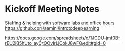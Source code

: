 # Kickoff Meeting Notes

Staffing & helping with software labs and office hours
https://github.com/aamini/introtodeeplearning

https://docs.google.com/spreadsheets/d/1JCDU-jmf0B-rEU2iB5hUto_ayCjtQOvIrLjCokJ8wFQ/edit#gid=0